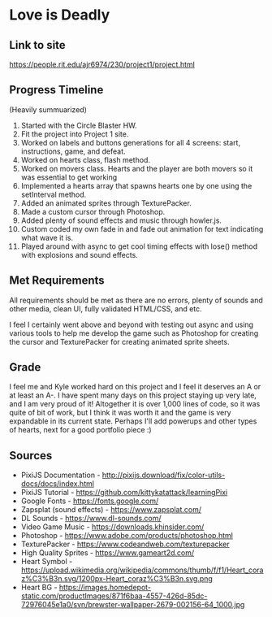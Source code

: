 # Love is Deadly

## Link to site
https://people.rit.edu/ajr6974/230/project1/project.html

## Progress Timeline
(Heavily summuarized)
1. Started with the Circle Blaster HW.
2. Fit the project into Project 1 site.
3. Worked on labels and buttons generations for all 4 screens: start, instructions, game, and defeat.
4. Worked on hearts class, flash method.
5. Worked on movers class. Hearts and the player are both movers so it was essential to get working
6. Implemented a hearts array that spawns hearts one by one using the setInterval method.
7. Added an animated sprites through TexturePacker.
8. Made a custom cursor through Photoshop.
9. Added plenty of sound effects and music through howler.js.
10. Custom coded my own fade in and fade out animation for text indicating what wave it is.
11. Played around with async to get cool timing effects with lose() method with explosions and sound effects.

## Met Requirements
All requirements should be met as there are no errors, plenty of sounds and other media, clean UI, fully validated HTML/CSS, and etc.

I feel I certainly went above and beyond with testing out async and using various tools to help me develop the game such as Photoshop for creating the cursor and TexturePacker for creating animated sprite sheets.

## Grade
I feel me and Kyle worked hard on this project and I feel it deserves an A or at least an A-. I have spent many days on this project staying up very late, and I am very proud of it! Altogether it is over 1,000 lines of code, so it was quite of bit of work, but I think it was worth it and the game is very expandable in its current state. Perhaps I'll add powerups and other types of hearts, next for a good portfolio piece :)

## Sources
* PixiJS Documentation - http://pixijs.download/fix/color-utils-docs/docs/index.html
* PixiJS Tutorial - https://github.com/kittykatattack/learningPixi
* Google Fonts - https://fonts.google.com/
* Zapsplat (sound effects) - https://www.zapsplat.com/
* DL Sounds - https://www.dl-sounds.com/
* Video Game Music - https://downloads.khinsider.com/
* Photoshop - https://www.adobe.com/products/photoshop.html
* TexturePacker - https://www.codeandweb.com/texturepacker
* High Quality Sprites - https://www.gameart2d.com/
* Heart Symbol - https://upload.wikimedia.org/wikipedia/commons/thumb/f/f1/Heart_coraz%C3%B3n.svg/1200px-Heart_coraz%C3%B3n.svg.png
* Heart BG - https://images.homedepot-static.com/productImages/871f6baa-4557-426d-85dc-72976045e1a0/svn/brewster-wallpaper-2679-002156-64_1000.jpg

